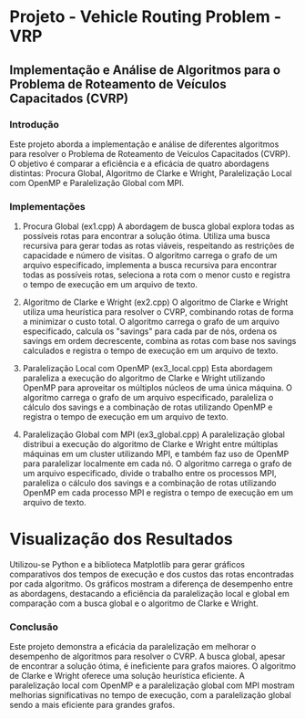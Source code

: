 # Projeto - Vehicle Routing Problem - VRP

## Implementação e Análise de Algoritmos para o Problema de Roteamento de Veículos Capacitados (CVRP)

### Introdução
Este projeto aborda a implementação e análise de diferentes algoritmos para resolver o Problema de Roteamento de Veículos Capacitados (CVRP). O objetivo é comparar a eficiência e a eficácia de quatro abordagens distintas: Procura Global, Algoritmo de Clarke e Wright, Paralelização Local com OpenMP e Paralelização Global com MPI.

### Implementações

1. Procura Global (ex1.cpp)
A abordagem de busca global explora todas as possíveis rotas para encontrar a solução ótima. Utiliza uma busca recursiva para gerar todas as rotas viáveis, respeitando as restrições de capacidade e número de visitas. O algoritmo carrega o grafo de um arquivo especificado, implementa a busca recursiva para encontrar todas as possíveis rotas, seleciona a rota com o menor custo e registra o tempo de execução em um arquivo de texto.

2. Algoritmo de Clarke e Wright (ex2.cpp)
O algoritmo de Clarke e Wright utiliza uma heurística para resolver o CVRP, combinando rotas de forma a minimizar o custo total. O algoritmo carrega o grafo de um arquivo especificado, calcula os "savings" para cada par de nós, ordena os savings em ordem decrescente, combina as rotas com base nos savings calculados e registra o tempo de execução em um arquivo de texto.

3. Paralelização Local com OpenMP (ex3_local.cpp)
Esta abordagem paraleliza a execução do algoritmo de Clarke e Wright utilizando OpenMP para aproveitar os múltiplos núcleos de uma única máquina. O algoritmo carrega o grafo de um arquivo especificado, paraleliza o cálculo dos savings e a combinação de rotas utilizando OpenMP e registra o tempo de execução em um arquivo de texto.

4. Paralelização Global com MPI (ex3_global.cpp)
A paralelização global distribui a execução do algoritmo de Clarke e Wright entre múltiplas máquinas em um cluster utilizando MPI, e também faz uso de OpenMP para paralelizar localmente em cada nó. O algoritmo carrega o grafo de um arquivo especificado, divide o trabalho entre os processos MPI, paraleliza o cálculo dos savings e a combinação de rotas utilizando OpenMP em cada processo MPI e registra o tempo de execução em um arquivo de texto.

# Visualização dos Resultados

Utilizou-se Python e a biblioteca Matplotlib para gerar gráficos comparativos dos tempos de execução e dos custos das rotas encontradas por cada algoritmo. Os gráficos mostram a diferença de desempenho entre as abordagens, destacando a eficiência da paralelização local e global em comparação com a busca global e o algoritmo de Clarke e Wright.

### Conclusão

Este projeto demonstra a eficácia da paralelização em melhorar o desempenho de algoritmos para resolver o CVRP. A busca global, apesar de encontrar a solução ótima, é ineficiente para grafos maiores. O algoritmo de Clarke e Wright oferece uma solução heurística eficiente. A paralelização local com OpenMP e a paralelização global com MPI mostram melhorias significativas no tempo de execução, com a paralelização global sendo a mais eficiente para grandes grafos.